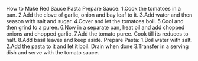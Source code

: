 How to Make Red Sauce Pasta
Prepare Sauce:
1.Cook the tomatoes in a pan.
2.Add the clove of garlic, onion and bay leaf to it.
3.Add water and then season with salt and sugar.
4.Cover and let the tomatoes boil.
5.Cool and then grind to a puree.
6.Now in a separate pan, heat oil and add chopped onions and chopped garlic.
7.Add the tomato puree. Cook till its reduces to half.
8.Add basil leaves and keep aside.
Prepare Pasta:
1.Boil water with salt.
2.Add the pasta to it and let it boil. Drain when done
3.Transfer in a serving dish and serve with the tomato sauce.